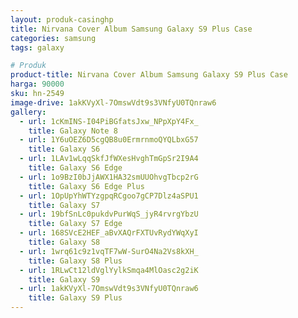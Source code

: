 ```yaml
---
layout: produk-casinghp
title: Nirvana Cover Album Samsung Galaxy S9 Plus Case
categories: samsung
tags: galaxy

# Produk
product-title: Nirvana Cover Album Samsung Galaxy S9 Plus Case
harga: 90000
sku: hn-2549
image-drive: 1akKVyXl-7OmswVdt9s3VNfyU0TQnraw6
gallery:
  - url: 1cKmINS-I04PiBGfatsJxw_NPpXpY4Fx_
    title: Galaxy Note 8
  - url: 1Y6uOEZ6D5cgQB8u0ErmrnmoQYQLbxG57
    title: Galaxy S6
  - url: 1LAv1wLqqSkfJfWXesHvghTmGpSr2I9A4
    title: Galaxy S6 Edge
  - url: 1o9BzI0bJjAWX1HA32smUUOhvgTbcp2rG
    title: Galaxy S6 Edge Plus
  - url: 1OpUpYhWTYzgpqRCgoo7gCP7Dlz4aSPU1
    title: Galaxy S7
  - url: 19bfSnLc0pukdvPurWqS_jyR4rvrgYbzU
    title: Galaxy S7 Edge
  - url: 168SVcE2HEF_aBvXAQrFXTUvRydYWqXyI
    title: Galaxy S8
  - url: 1wrq61c9z1vqTF7wW-SurO4Na2Vs8kXH_
    title: Galaxy S8 Plus
  - url: 1RLwCt12ldVglYylkSmqa4MlOasc2g2iK
    title: Galaxy S9
  - url: 1akKVyXl-7OmswVdt9s3VNfyU0TQnraw6
    title: Galaxy S9 Plus
---
```

